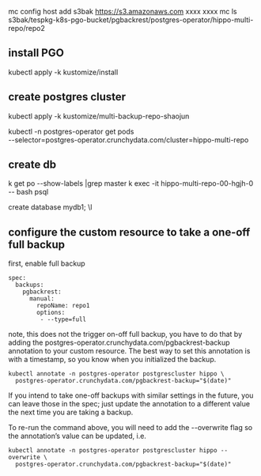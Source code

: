 mc config host add s3bak https://s3.amazonaws.com  xxxx xxxx
mc ls s3bak/tespkg-k8s-pgo-bucket/pgbackrest/postgres-operator/hippo-multi-repo/repo2

## install PGO
kubectl apply -k kustomize/install


## create postgres cluster


kubectl apply -k kustomize/multi-backup-repo-shaojun

kubectl -n postgres-operator get pods \
  --selector=postgres-operator.crunchydata.com/cluster=hippo-multi-repo 


## create db
k get po --show-labels |grep master
k exec -it hippo-multi-repo-00-hgjh-0 -- bash
psql

create database mydb1;
\l


## configure the custom resource to take a one-off full backup
first, enable full backup
```
spec:
  backups:
    pgbackrest:
      manual:
        repoName: repo1
        options:
         - --type=full
```
note, this does not the trigger on-off full backup,
you have to do that by adding the postgres-operator.crunchydata.com/pgbackrest-backup annotation to your custom resource. The best way to set this annotation is with a timestamp, so you know when you initialized the backup.
```
kubectl annotate -n postgres-operator postgrescluster hippo \
  postgres-operator.crunchydata.com/pgbackrest-backup="$(date)"
```

If you intend to take one-off backups with similar settings in the future, you can leave those in the spec; just update the annotation to a different value the next time you are taking a backup.

To re-run the command above, you will need to add the --overwrite flag so the annotation’s value can be updated, i.e.

```
kubectl annotate -n postgres-operator postgrescluster hippo --overwrite \
  postgres-operator.crunchydata.com/pgbackrest-backup="$(date)"
```
